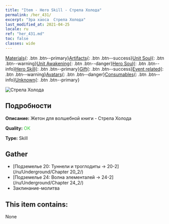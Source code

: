 ```yaml
---
title: "Item - Hero Skill - Стрела Холода"
permalink: /her_431/
excerpt: "Эра хаоса  Стрела Холода"
last_modified_at: 2021-04-25
locale: ru
ref: "her_431.md"
toc: false
classes: wide
---
```

 [Materials](/ItemsRU/){: .btn .btn--primary}[Artifacts](/ItemsRU/Artifacts/){: .btn .btn--success}[Unit Soul](/ItemsRU/UnitSoul/){: .btn .btn--warning}[Unit Awakening](/ItemsRU/UnitAwakening/){: .btn .btn--danger}[Hero Soul](/ItemsRU/HeroSoul/){: .btn .btn--info}[Hero Skill](/ItemsRU/HeroSkill/){: .btn .btn--primary}[Gift](/ItemsRU/Gift/){: .btn .btn--success}[Event related](/ItemsRU/Events/){: .btn .btn--warning}[Avatars](/ItemsRU/Avatars/){: .btn .btn--danger}[Consumables](/ItemsRU/Consumables/){: .btn .btn--info}[Unknown](/ItemsRU/Unknown/){: .btn .btn--primary}

 ![Стрела Холода](/images/t/ps_hanbingshenjian.png)

## Подробности
 **Описание:** Жетон для волшебной книги - Стрела Холода

 **Quality:** <span style="color: #32CD32">OK</span>

 **Type:** Skill

## Gather

*    [Подземелье 20: Туннели и троглодиты -> 20-2](/ru/Underground/Chapter 20_2/) 
*    [Подземелье 24: Волна элементалей -> 24-2](/ru/Underground/Chapter 24_2/) 
*    Заклинание-молитва 

## This item contains:

  None

